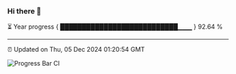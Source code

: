 ### Hi there 👋

⏳ Year progress { ███████████████████████████▁▁▁ } 92.64 %

---

⏰ Updated on Thu, 05 Dec 2024 01:20:54 GMT

![Progress Bar CI](https://github.com/JuvenileQ/Progress-Bar-CI/workflows/main/badge.svg)
